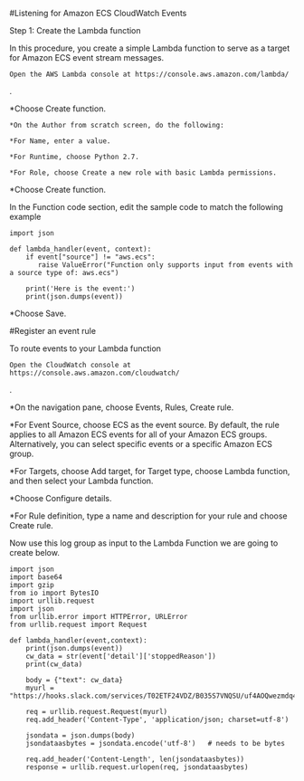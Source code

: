 #Listening for Amazon ECS CloudWatch Events

Step 1: Create the Lambda function

In this procedure, you create a simple Lambda function to serve as a target for Amazon ECS event stream messages.

    Open the AWS Lambda console at https://console.aws.amazon.com/lambda/

.

*Choose Create function.

    *On the Author from scratch screen, do the following:

    *For Name, enter a value.

    *For Runtime, choose Python 2.7.

    *For Role, choose Create a new role with basic Lambda permissions.

*Choose Create function.

In the Function code section, edit the sample code to match the following example

```
import json

def lambda_handler(event, context):
    if event["source"] != "aws.ecs":
       raise ValueError("Function only supports input from events with a source type of: aws.ecs")
       
    print('Here is the event:')
    print(json.dumps(event))
```



*Choose Save.

#Register an event rule

To route events to your Lambda function

    Open the CloudWatch console at https://console.aws.amazon.com/cloudwatch/

.

*On the navigation pane, choose Events, Rules, Create rule.

 *For Event Source, choose ECS as the event source. By default, the rule applies to all Amazon ECS events for all of your Amazon ECS groups. Alternatively, you can select specific events or a specific Amazon ECS group.

 *For Targets, choose Add target, for Target type, choose Lambda function, and then select your Lambda function.

 *Choose Configure details.

 *For Rule definition, type a name and description for your rule and choose Create rule.


Now use this log group as input to the Lambda Function we are going to create below.


```
import json
import base64
import gzip
from io import BytesIO
import urllib.request
import json
from urllib.error import HTTPError, URLError
from urllib.request import Request

def lambda_handler(event,context):
    print(json.dumps(event))
    cw_data = str(event['detail']['stoppedReason'])
    print(cw_data)

    body = {"text": cw_data}
    myurl = "https://hooks.slack.com/services/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"

    req = urllib.request.Request(myurl)
    req.add_header('Content-Type', 'application/json; charset=utf-8')

    jsondata = json.dumps(body)
    jsondataasbytes = jsondata.encode('utf-8')   # needs to be bytes

    req.add_header('Content-Length', len(jsondataasbytes))
    response = urllib.request.urlopen(req, jsondataasbytes)
```
